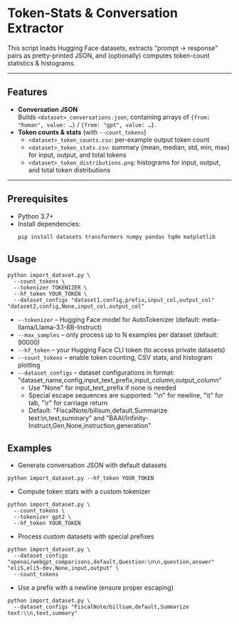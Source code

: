 # Token-Stats & Conversation Extractor

This script loads Hugging Face datasets, extracts "prompt → response" pairs as pretty-printed JSON, and (optionally) computes token-count statistics & histograms.

---

## Features

- **Conversation JSON**  
  Builds `<dataset>_conversations.json`, containing arrays of `{from: "human", value: …}` / `{from: "gpt", value: …}`.  
- **Token counts & stats** (with `--count_tokens`)  
  - `<dataset>_token_counts.csv`: per-example output token count  
  - `<dataset>_token_stats.csv`: summary (mean, median, std, min, max) for input, output, and total tokens  
  - `<dataset>_token_distributions.png`: histograms for input, output, and total token distributions  

---

## Prerequisites

- Python 3.7+  
- Install dependencies:
  ```bash
  pip install datasets transformers numpy pandas tqdm matplotlib
  ```

## Usage
```
python import_dataset.py \
  --count_tokens \
  --tokenizer TOKENIZER \
  --hf_token YOUR_TOKEN \
  --dataset_configs "dataset1,config,prefix,input_col,output_col" "dataset2,config,None,input_col,output_col"
```

* `--tokenizer` – Hugging Face model for AutoTokenizer (default: meta-llama/Llama-3.1-8B-Instruct)
* `--max_samples` – only process up to N examples per dataset (default: 90000)
* `--hf_token` – your Hugging Face CLI token (to access private datasets)
* `--count_tokens` – enable token counting, CSV stats, and histogram plotting
* `--dataset_configs` – dataset configurations in format: "dataset_name,config,input_text_prefix,input_column,output_column"
  * Use "None" for input_text_prefix if none is needed
  * Special escape sequences are supported: "\n" for newline, "\t" for tab, "\r" for carriage return
  * Default: "FiscalNote/billsum,default,Summarize text:\n,text,summary" and "BAAI/Infinity-Instruct,Gen,None,instruction,generation"

## Examples

* Generate conversation JSON with default datasets
```
python import_dataset.py --hf_token YOUR_TOKEN
```

* Compute token stats with a custom tokenizer
```
python import_dataset.py \
  --count_tokens \
  --tokenizer gpt2 \
  --hf_token YOUR_TOKEN
```

* Process custom datasets with special prefixes
```
python import_dataset.py \
  --dataset_configs "openai/webgpt_comparisons,default,Question:\n\n,question,answer" "eli5,eli5-dev,None,input,output" \
  --count_tokens
```

* Use a prefix with a newline (ensure proper escaping)
```
python import_dataset.py \
  --dataset_configs "FiscalNote/billsum,default,Summarize text:\\n,text,summary"
```